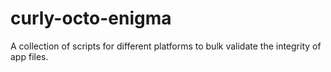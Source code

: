# curly-octo-enigma
A collection of scripts for different platforms to bulk validate the integrity of app files.
